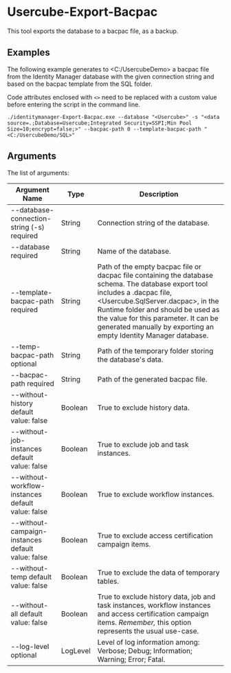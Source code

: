# Usercube-Export-Bacpac

This tool exports the database to a bacpac file, as a backup.

## Examples

The following example generates to \<C:/UsercubeDemo\> a bacpac file from the Identity Manager
database with the given connection string and based on the bacpac template from the SQL folder.

Code attributes enclosed with `<>` need to be replaced with a custom value before entering the
script in the command line.

```
./identitymanager-Export-Bacpac.exe --database "<Usercube>" -s "<data source=.;Database=Usercube;Integrated Security=SSPI;Min Pool Size=10;encrypt=false;>" --bacpac-path 0 --template-bacpac-path "<C:/UsercubeDemo/SQL>"

```

## Arguments

The list of arguments:

| Argument Name                                     | Type     | Description                                                                                                                                                                                                                                                                                                           |
| ------------------------------------------------- | -------- | --------------------------------------------------------------------------------------------------------------------------------------------------------------------------------------------------------------------------------------------------------------------------------------------------------------------- |
| --database-connection-string (-s) required        | String   | Connection string of the database.                                                                                                                                                                                                                                                                                    |
| --database required                               | String   | Name of the database.                                                                                                                                                                                                                                                                                                 |
| --template-bacpac-path required                   | String   | Path of the empty bacpac file or dacpac file containing the database schema. The database export tool includes a .dacpac file, \<Usercube.SqlServer.dacpac\>, in the Runtime folder and should be used as the value for this parameter. It can be generated manually by exporting an empty Identity Manager database. |
| --temp-bacpac-path optional                       | String   | Path of the temporary folder storing the database's data.                                                                                                                                                                                                                                                             |
| --bacpac-path required                            | String   | Path of the generated bacpac file.                                                                                                                                                                                                                                                                                    |
| --without-history default value: false            | Boolean  | True to exclude history data.                                                                                                                                                                                                                                                                                         |
| --without-job-instances default value: false      | Boolean  | True to exclude job and task instances.                                                                                                                                                                                                                                                                               |
| --without-workflow-instances default value: false | Boolean  | True to exclude workflow instances.                                                                                                                                                                                                                                                                                   |
| --without-campaign-instances default value: false | Boolean  | True to exclude access certification campaign items.                                                                                                                                                                                                                                                                  |
| --without-temp default value: false               | Boolean  | True to exclude the data of temporary tables.                                                                                                                                                                                                                                                                         |
| --without-all default value: false                | Boolean  | True to exclude history data, job and task instances, workflow instances and access certification campaign items. _Remember,_ this option represents the usual use-case.                                                                                                                                              |
| --log-level optional                              | LogLevel | Level of log information among: Verbose; Debug; Information; Warning; Error; Fatal.                                                                                                                                                                                                                                   |
